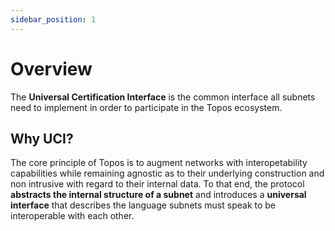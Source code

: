 ```yaml
---
sidebar_position: 1
---
```


# Overview

The **Universal Certification Interface** is the common interface all subnets need to implement in order to participate in the Topos ecosystem.

## Why UCI?

The core principle of Topos is to augment networks with interopetability capabilities while remaining agnostic as to their underlying construction and non intrusive with regard to their internal data. To that end, the protocol **abstracts the internal structure of a subnet** and introduces a **universal interface** that describes the language subnets must speak to be interoperable with each other.
